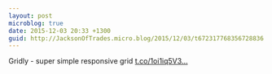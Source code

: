 ```yaml
---
layout: post
microblog: true
date: 2015-12-03 20:33 +1300
guid: http://JacksonOfTrades.micro.blog/2015/12/03/t672317768356728836.html
---
```

Gridly - super simple responsive grid [t.co/1oi1iq5V3...](https://t.co/1oi1iq5V3I)
